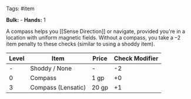 Tags: #item 

**Bulk:** -
**Hands:** 1

A compass helps you [[Sense Direction]] or navigate, provided you're in a location with uniform magnetic fields. Without a compass, you take a –2 item penalty to these checks (similar to using a shoddy item).

| **Level** | **Item**           | **Price** | **Check Modifier** |
| --------- | ------------------ | --------- | ------------------ |
| -         | Shoddy / None      | -         | -2                 |
| 0         | Compass            | 1 gp      | +0                 |
| 3         | Compass (Lensatic) | 20 gp     | +1                 |
